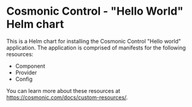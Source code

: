 # Cosmonic Control - "Hello World" Helm chart

This is a Helm chart for installing the Cosmonic Control "Hello world" application. The application is comprised of manifests for the following resources:

- Component
- Provider
- Config

You can learn more about these resources at https://cosmonic.com/docs/custom-resources/.